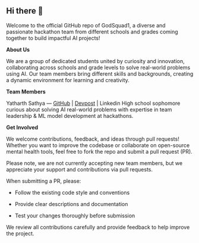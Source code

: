 ## Hi there 👋

Welcome to the official GitHub repo of GodSquad1, a diverse and passionate hackathon team from different schools and grades coming together to build impactful AI projects!

**About Us**

We are a group of dedicated students united by curiosity and innovation, collaborating across schools and grade levels to solve real-world problems using AI. Our team members bring different skills and backgrounds, creating a dynamic environment for learning and creativity.

**Team Members**

Yatharth Sathya — [GitHub]([url](https://github.com/yatharthSathya)) | [Devpost]([url](https://devpost.com/yatharthSathya1?ref_content=user-portfolio&ref_feature=portfolio&ref_medium=global-nav)) | Linkedin[]([url](https://www.linkedin.com/in/yatharth-s-28060a1bb/))
High school sophomore curious about solving AI real-world problems with expertise in team leadership & ML model development at hackathons.

**Get Involved**

We welcome contributions, feedback, and ideas through pull requests! Whether you want to improve the codebase or collaborate on open-source mental health tools, 
feel free to fork the repo and submit a pull request (PR).

Please note, we are not currently accepting new team members, but we appreciate your support and contributions via pull requests.

When submitting a PR, please:

- Follow the existing code style and conventions

- Provide clear descriptions and documentation

- Test your changes thoroughly before submission

We review all contributions carefully and provide feedback to help improve the project.


